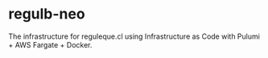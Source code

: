 # regulb-neo
The infrastructure for reguleque.cl using Infrastructure as Code with Pulumi + AWS Fargate + Docker.

